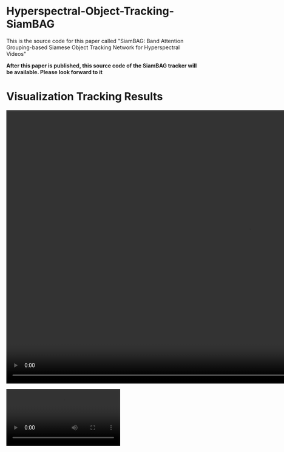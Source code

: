 # Hyperspectral-Object-Tracking-SiamBAG

This is the source code for this paper called "SiamBAG: Band Attention Grouping-based Siamese Object Tracking Network for Hyperspectral Videos"

**After this paper is published, this source code of the SiamBAG tracker will be available. Please look forward to it**



# Visualization Tracking Results

<video width="1280" height="720" controls autoplay muted loop>
<source src="videos/SiamBAG_performance.mp4" type="video/mp4">
 Your browser does not support the video tag.
</video>

<video src="https://github.com/zephyrhours/Hyperspectral-Object-Tracking-SiamBAG/blob/main/SiamBAG_performance.mp4"></video>
